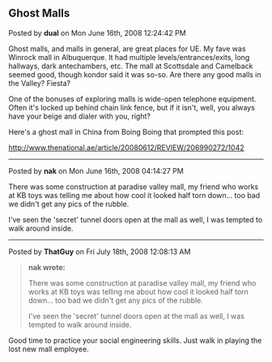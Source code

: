 ## Ghost Malls
Posted by **dual** on Mon June 16th, 2008 12:24:42 PM

Ghost malls, and malls in general, are great places for UE. My fave was Winrock
mall in Albuquerque. It had multiple levels/entrances/exits, long hallways, dark
antechambers, etc. The mall at Scottsdale and Camelback seemed good, though
kondor said it was so-so. Are there any good malls in the Valley? Fiesta?

One of the bonuses of exploring malls is wide-open telephone equipment. Often
it's locked up behind chain link fence, but if it isn't, well, you always have
your beige and dialer with you, right?

Here's a ghost mall in China from Boing Boing that prompted this post:

<http://www.thenational.ae/article/20080612/REVIEW/206990272/1042>

--------------------------------------------------------------------------------

Posted by **nak** on Mon June 16th, 2008 04:14:27 PM

There was some construction at paradise valley mall, my friend who works at KB
toys was telling me about how cool it looked half torn down... too bad we didn't
get any pics of the rubble.

I've seen the 'secret' tunnel doors open at the mall as well, I was tempted to
walk around inside.

--------------------------------------------------------------------------------

Posted by **ThatGuy** on Fri July 18th, 2008 12:08:13 AM

> **nak wrote:**
>
> There was some construction at paradise valley mall, my friend who works at KB
> toys was telling me about how cool it looked half torn down... too bad we
> didn't get any pics of the rubble.
>
> I've seen the 'secret' tunnel doors open at the mall as well, I was tempted to
> walk around inside.

Good time to practice your social engineering skills. Just walk in playing the
lost new mall employee.
